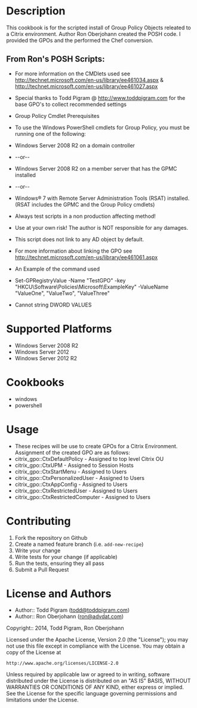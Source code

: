 Description
===========

This cookbook is for the scripted install of Group Policy Objects releated to a Citrix environment. Author Ron Oberjohann created the POSH code. I provided the GPOs and the performed the Chef conversion.

From Ron's POSH Scripts:
------------------------
* For more information on the CMDlets used see http://technet.microsoft.com/en-us/library/ee461034.aspx & http://technet.microsoft.com/en-us/library/ee461027.aspx
*  Special thanks to Todd Pigram @ http://www.toddpigram.com for the base GPO's to collect recommended settings
* Group Policy Cmdlet Prerequisites
* To use the Windows PowerShell cmdlets for Group Policy, you must be running one of the following: 
* Windows Server 2008 R2 on a domain controller
* --or--
* Windows Server 2008 R2 on a member server that has the GPMC installed
* --or--
* Windows® 7 with Remote Server Administration Tools (RSAT) installed. (RSAT includes the GPMC and the Group Policy cmdlets)

* Always test scripts in a non production affecting method!
* Use at your own risk! The author is NOT responsible for any damages.

* This script does not link to any AD object by default.
* For more information about linking the GPO see http://technet.microsoft.com/en-us/library/ee461061.aspx

* An Example of the command used
* Set-GPRegistryValue -Name "TestGPO" -key "HKCU\Software\Policies\Microsoft\ExampleKey" -ValueName "ValueOne", "ValueTwo", "ValueThree" 
* Cannot string DWORD VALUES

Supported Platforms
===================

* Windows Server 2008 R2
* Windows Server 2012
* Windows Server 2012 R2

Cookbooks
=========

* windows
* powershell



Usage
=====

* These recipes will be use to create GPOs for a Citrix Environment. Assignment of the created GPO are as follows:
* citrix_gpo::CtxDefaultPolicy - Assigned to top level Citrix OU
* citrix_gpo::CtxUPM - Assigned to Session Hosts
* citrix_gpo::CtxStartMenu - Assigned to Users 
* citrix_gpo::CtxPersonalizedUser - Assigned to Users 
* citrix_gpo::CtxAppConfig - Assigned to Users 
* citrix_gpo::CtxRestrictedUser - Assigned to Users 
* citrix_gpo::CtxRestrictedComputer - Assigned to Users 

Contributing
============

1. Fork the repository on Github
2. Create a named feature branch (i.e. `add-new-recipe`)
3. Write your change
4. Write tests for your change (if applicable)
5. Run the tests, ensuring they all pass
6. Submit a Pull Request

License and Authors
===================

* Author:: Todd Pigram (<todd@toddpigram.com>)
* Author:: Ron Oberjohann (<ron@advdat.com>)

Copyright:: 2014, Todd Pigram, Ron Oberjohann

Licensed under the Apache License, Version 2.0 (the "License");
you may not use this file except in compliance with the License.
You may obtain a copy of the License at

    http://www.apache.org/licenses/LICENSE-2.0

Unless required by applicable law or agreed to in writing, software
distributed under the License is distributed on an "AS IS" BASIS,
WITHOUT WARRANTIES OR CONDITIONS OF ANY KIND, either express or implied.
See the License for the specific language governing permissions and
limitations under the License.

